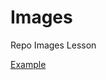 # Images
Repo Images Lesson

[Example](https://t3.ftcdn.net/jpg/00/92/53/56/360_F_92535664_IvFsQeHjBzfE6sD4VHdO8u5OHUSc6yHF.jpg)
